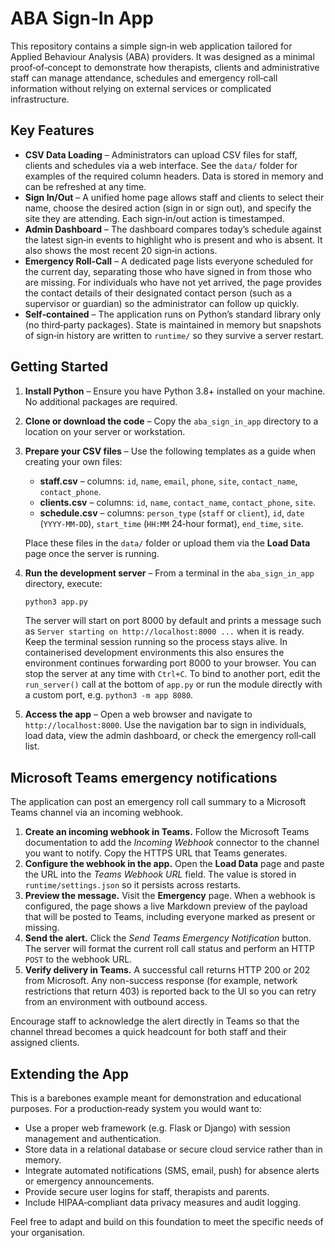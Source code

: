 # ABA Sign‑In App

This repository contains a simple sign‑in web application tailored for
Applied Behaviour Analysis (ABA) providers. It was designed as a
minimal proof‑of‑concept to demonstrate how therapists, clients and
administrative staff can manage attendance, schedules and emergency
roll‑call information without relying on external services or
complicated infrastructure.

## Key Features

* **CSV Data Loading** – Administrators can upload CSV files for
  staff, clients and schedules via a web interface. See the
  `data/` folder for examples of the required column headers. Data is
  stored in memory and can be refreshed at any time.
* **Sign In/Out** – A unified home page allows staff and clients to
  select their name, choose the desired action (sign in or sign out),
  and specify the site they are attending. Each sign‑in/out action is
  timestamped.
* **Admin Dashboard** – The dashboard compares today’s schedule
  against the latest sign‑in events to highlight who is present and
  who is absent. It also shows the most recent 20 sign‑in actions.
* **Emergency Roll‑Call** – A dedicated page lists everyone
  scheduled for the current day, separating those who have signed in
  from those who are missing. For individuals who have not yet
  arrived, the page provides the contact details of their designated
  contact person (such as a supervisor or guardian) so the
  administrator can follow up quickly.
* **Self‑contained** – The application runs on Python’s standard
  library only (no third‑party packages). State is maintained in
  memory but snapshots of sign‑in history are written to `runtime/` so
  they survive a server restart.

## Getting Started

1. **Install Python** – Ensure you have Python 3.8+ installed on your
   machine. No additional packages are required.

2. **Clone or download the code** – Copy the `aba_sign_in_app`
   directory to a location on your server or workstation.

3. **Prepare your CSV files** – Use the following templates as a
   guide when creating your own files:

   * **staff.csv** – columns: `id`, `name`, `email`, `phone`, `site`,
     `contact_name`, `contact_phone`.
   * **clients.csv** – columns: `id`, `name`, `contact_name`,
     `contact_phone`, `site`.
   * **schedule.csv** – columns: `person_type` (`staff` or `client`),
     `id`, `date` (`YYYY‑MM‑DD`), `start_time` (`HH:MM` 24‑hour
     format), `end_time`, `site`.

   Place these files in the `data/` folder or upload them via the
   **Load Data** page once the server is running.

4. **Run the development server** – From a terminal in the
   `aba_sign_in_app` directory, execute:

   ```bash
   python3 app.py
   ```

   The server will start on port 8000 by default and prints a message
   such as `Server starting on http://localhost:8000 ...` when it is
   ready. Keep the terminal session running so the process stays alive.
   In containerised development environments this also ensures the
   environment continues forwarding port 8000 to your browser. You can
   stop the server at any time with `Ctrl+C`. To bind to another port,
   edit the `run_server()` call at the bottom of `app.py` or run the
   module directly with a custom port, e.g. `python3 -m app 8080`.

5. **Access the app** – Open a web browser and navigate to
   `http://localhost:8000`. Use the navigation bar to sign in
   individuals, load data, view the admin dashboard, or check the
   emergency roll‑call list.

## Microsoft Teams emergency notifications

The application can post an emergency roll call summary to a Microsoft
Teams channel via an incoming webhook.

1. **Create an incoming webhook in Teams.** Follow the Microsoft Teams
   documentation to add the *Incoming Webhook* connector to the channel
   you want to notify. Copy the HTTPS URL that Teams generates.
2. **Configure the webhook in the app.** Open the **Load Data** page
   and paste the URL into the *Teams Webhook URL* field. The value is
   stored in `runtime/settings.json` so it persists across restarts.
3. **Preview the message.** Visit the **Emergency** page. When a
   webhook is configured, the page shows a live Markdown preview of the
   payload that will be posted to Teams, including everyone marked as
   present or missing.
4. **Send the alert.** Click the *Send Teams Emergency Notification*
   button. The server will format the current roll call status and
   perform an HTTP `POST` to the webhook URL.
5. **Verify delivery in Teams.** A successful call returns HTTP 200 or
   202 from Microsoft. Any non-success response (for example, network
   restrictions that return 403) is reported back to the UI so you can
   retry from an environment with outbound access.

Encourage staff to acknowledge the alert directly in Teams so that the
channel thread becomes a quick headcount for both staff and their
assigned clients.

## Extending the App

This is a barebones example meant for demonstration and educational
purposes. For a production‑ready system you would want to:

* Use a proper web framework (e.g. Flask or Django) with session
  management and authentication.
* Store data in a relational database or secure cloud service rather
  than in memory.
* Integrate automated notifications (SMS, email, push) for absence
  alerts or emergency announcements.
* Provide secure user logins for staff, therapists and parents.
* Include HIPAA‑compliant data privacy measures and audit logging.

Feel free to adapt and build on this foundation to meet the specific
needs of your organisation.

